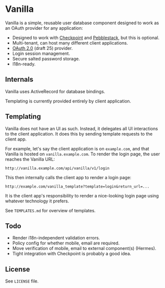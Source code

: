 Vanilla
=======

Vanilla is a simple, reusable user database component designed to work as an OAuth provider for any application:

* Designed to work with [Checkpoint](https://github.com/bengler/checkpoint) and [Pebblestack](http://pebblestack.org/), but this is optional.
* Multi-tenant, can host many different client applications.
* [OAuth 2.0](http://tools.ietf.org/html/draft-ietf-oauth-v2-25) (draft 25) provider.
* Login session management.
* Secure salted password storage.
* I18n-ready.

Internals
---------

Vanilla uses ActiveRecord for database bindings.

Templating is currently provided entirely by client application.

Templating
----------

Vanilla does not have an UI as such. Instead, it delegates all UI interactions to the client application. It does this by sending template requests to the client app.

For example, let's say the client application is on `example.com`, and that Vanilla is hosted on `vanilla.example.com`. To render the login page, the user reaches the Vanilla URL:

    http://vanilla.example.com/api/vanilla/v1/login

This then internally calls the client app to render a login page:

    http://example.com/vanilla_template?template=login&return_url=...

It is the client app's responsibility to render a nice-looking login page using whatever technology it prefers.

See `TEMPLATES.md` for overview of templates.

Todo
----

* Render i18n-independent validation errors.
* Policy config for whether mobile, email are required.
* Move verification of mobile, email to external component(s) (Hermes).
* Tight integration with Checkpoint is probably a good idea.

License
-------

See `LICENSE` file.
